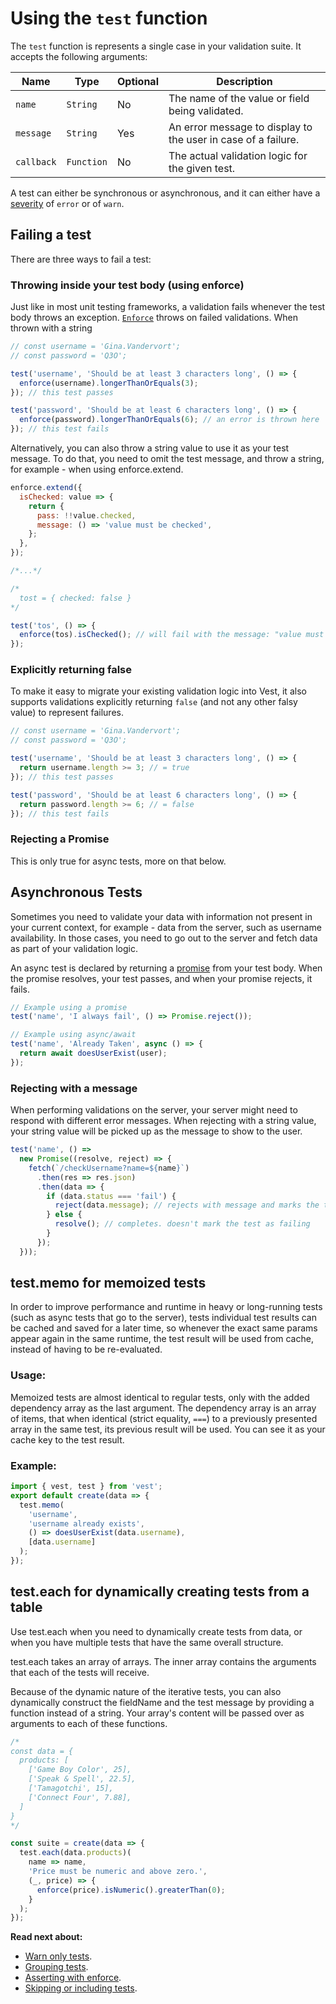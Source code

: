 # Using the `test` function

The `test` function is represents a single case in your validation suite. It accepts the following arguments:

| Name       | Type       | Optional | Description                                                   |
| ---------- | ---------- | -------- | ------------------------------------------------------------- |
| `name`     | `String`   | No       | The name of the value or field being validated.               |
| `message`  | `String`   | Yes      | An error message to display to the user in case of a failure. |
| `callback` | `Function` | No       | The actual validation logic for the given test.               |

A test can either be synchronous or asynchronous, and it can either have a [severity](./warn) of `error` or of `warn`.

## Failing a test

There are three ways to fail a test:

### Throwing inside your test body (using enforce)

Just like in most unit testing frameworks, a validation fails whenever the test body throws an exception. [`Enforce`](./enforce) throws on failed validations.
When thrown with a string

```js
// const username = 'Gina.Vandervort';
// const password = 'Q3O';

test('username', 'Should be at least 3 characters long', () => {
  enforce(username).longerThanOrEquals(3);
}); // this test passes

test('password', 'Should be at least 6 characters long', () => {
  enforce(password).longerThanOrEquals(6); // an error is thrown here
}); // this test fails
```

Alternatively, you can also throw a string value to use it as your test message. To do that, you need to omit the test message, and throw a string, for example - when using enforce.extend.

```js
enforce.extend({
  isChecked: value => {
    return {
      pass: !!value.checked,
      message: () => 'value must be checked',
    };
  },
});

/*...*/

/*
  tost = { checked: false }
*/

test('tos', () => {
  enforce(tos).isChecked(); // will fail with the message: "value must be checked"
});
```

### Explicitly returning false

To make it easy to migrate your existing validation logic into Vest, it also supports validations explicitly returning `false` (and not any other falsy value) to represent failures.

```js
// const username = 'Gina.Vandervort';
// const password = 'Q3O';

test('username', 'Should be at least 3 characters long', () => {
  return username.length >= 3; // = true
}); // this test passes

test('password', 'Should be at least 6 characters long', () => {
  return password.length >= 6; // = false
}); // this test fails
```

### Rejecting a Promise

This is only true for async tests, more on that below.

## Asynchronous Tests

Sometimes you need to validate your data with information not present in your current context, for example - data from the server, such as username availability. In those cases, you need to go out to the server and fetch data as part of your validation logic.

An async test is declared by returning a [promise](https://developer.mozilla.org/en-US/docs/Web/JavaScript/Reference/Global_Objects/Promise) from your test body. When the promise resolves, your test passes, and when your promise rejects, it fails.

```js
// Example using a promise
test('name', 'I always fail', () => Promise.reject());

// Example using async/await
test('name', 'Already Taken', async () => {
  return await doesUserExist(user);
});
```

### Rejecting with a message

When performing validations on the server, your server might need to respond with different error messages. When rejecting with a string value, your string value will be picked up as the message to show to the user.

```js
test('name', () =>
  new Promise((resolve, reject) => {
    fetch(`/checkUsername?name=${name}`)
      .then(res => res.json)
      .then(data => {
        if (data.status === 'fail') {
          reject(data.message); // rejects with message and marks the test as failing
        } else {
          resolve(); // completes. doesn't mark the test as failing
        }
      });
  }));
```

## test.memo for memoized tests

In order to improve performance and runtime in heavy or long-running tests (such as async tests that go to the server), tests individual test results can be cached and saved for a later time, so whenever the exact same params appear again in the same runtime, the test result will be used from cache, instead of having to be re-evaluated.

### Usage:

Memoized tests are almost identical to regular tests, only with the added dependency array as the last argument. The dependency array is an array of items, that when identical (strict equality, `===`) to a previously presented array in the same test, its previous result will be used. You can see it as your cache key to the test result.

### Example:

```js
import { vest, test } from 'vest';
export default create(data => {
  test.memo(
    'username',
    'username already exists',
    () => doesUserExist(data.username),
    [data.username]
  );
});
```

## test.each for dynamically creating tests from a table

Use test.each when you need to dynamically create tests from data, or when you have multiple tests that have the same overall structure.

test.each takes an array of arrays. The inner array contains the arguments that each of the tests will receive.

Because of the dynamic nature of the iterative tests, you can also dynamically construct the fieldName and the test message by providing a function instead of a string. Your array's content will be passed over as arguments to each of these functions.

```js
/*
const data = {
  products: [
    ['Game Boy Color', 25],
    ['Speak & Spell', 22.5],
    ['Tamagotchi', 15],
    ['Connect Four', 7.88],
  ]
}
*/

const suite = create(data => {
  test.each(data.products)(
    name => name,
    'Price must be numeric and above zero.',
    (_, price) => {
      enforce(price).isNumeric().greaterThan(0);
    }
  );
});
```

**Read next about:**

- [Warn only tests](./warn).
- [Grouping tests](./group).
- [Asserting with enforce](./enforce).
- [Skipping or including tests](./exclusion).
